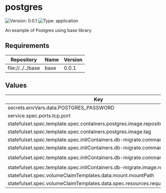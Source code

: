 # postgres

![Version: 0.0.1](https://img.shields.io/badge/Version-0.0.1-informational?style=flat-square) ![Type: application](https://img.shields.io/badge/Type-application-informational?style=flat-square)

An example of Postgres using base library

## Requirements

| Repository | Name | Version |
|------------|------|---------|
| file://../../base | base | 0.0.1 |

## Values

| Key | Type | Default | Description |
|-----|------|---------|-------------|
| secrets.envVars.data.POSTGRES_PASSWORD | string | `"postgres"` |  |
| service.spec.ports.tcp.port | int | `5432` |  |
| statefulset.spec.template.spec.containers.postgres.image.repository | string | `"postgres"` |  |
| statefulset.spec.template.spec.containers.postgres.image.tag | string | `"17.6"` |  |
| statefulset.spec.template.spec.initContainers.db-migrate.command[0] | string | `"sh"` |  |
| statefulset.spec.template.spec.initContainers.db-migrate.command[1] | string | `"-c"` |  |
| statefulset.spec.template.spec.initContainers.db-migrate.command[2] | string | `"until pg_isready -h db; do sleep 1; done"` |  |
| statefulset.spec.template.spec.initContainers.db-migrate.image.repository | string | `"migrate/migrate"` |  |
| statefulset.spec.volumeClaimTemplates.data.mount.mountPath | string | `"/var/lib/postgresql/data"` |  |
| statefulset.spec.volumeClaimTemplates.data.spec.resources.requests.storage | string | `"20Gi"` |  |

